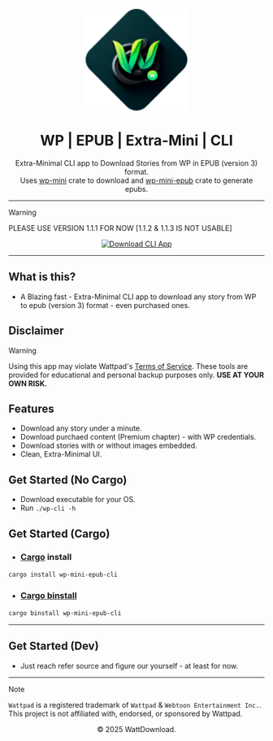 <p align="center">
  <img src="logo.png" alt="WattDownload Logo" width="200px">
</p>

<h1 align="center">WP | EPUB | Extra-Mini | CLI</h1>

<p align="center">
  Extra-Minimal CLI app to Download Stories from WP in EPUB (version 3) format. <br/>
  Uses <a href="https://crates.io/crates/wp-mini">wp-mini</a> crate to download and <a href="https://crates.io/crates/wp-mini-epub">wp-mini-epub</a> crate to generate epubs.
</p>

---

> [!WARNING]
> PLEASE USE VERSION 1.1.1 FOR NOW [1.1.2 & 1.1.3 IS NOT USABLE]

<div align="center">
  <a href="https://github.com/WattDownload/wp-mini-epub-cli/releases/latest">
    <img src="https://img.shields.io/badge/Download%20now!-darkgreen?style=for-the-badge&logo=abdownloadmanager&logoColor=f5f5f5" alt="Download CLI App">
  </a>
</div>

---

## What is this?
- A Blazing fast - Extra-Minimal CLI app to download any story from WP to epub (version 3) format - even purchased ones.

## Disclaimer
> [!WARNING]
> Using this app may violate Wattpad's [Terms of Service](https://policies.wattpad.com/terms/). These tools are provided for educational and personal backup purposes only. **USE AT YOUR OWN RISK.**

## Features
- Download any story under a minute.
- Download purchaed content (Premium chapter) - with WP credentials.
- Download stories with or without images embedded.
- Clean, Extra-Minimal UI.

## Get Started (No Cargo)
 - Download executable for your OS.
 - Run `./wp-cli -h`

## Get Started (Cargo)
- ### [Cargo](https://doc.rust-lang.org/cargo/) install
```bash
cargo install wp-mini-epub-cli
```

- ### [Cargo binstall](https://github.com/cargo-bins/cargo-binstall?tab=readme-ov-file)
```bash
cargo binstall wp-mini-epub-cli
```

---

## Get Started (Dev)
- Just reach refer source and figure our yourself - at least for now.

---

> [!NOTE]
> `Wattpad` is a registered trademark of `Wattpad` & `Webtoon Entertainment Inc.`. This project is not affiliated with, endorsed, or sponsored by Wattpad.

<p align="center">© 2025 WattDownload.</p>
